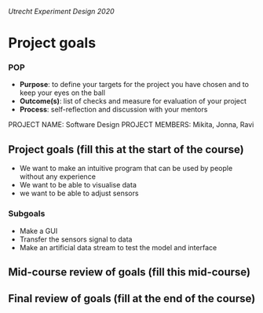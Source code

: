 *Utrecht Experiment Design 2020*

# Project goals

### POP

+ **Purpose**: to define your targets for the project you have chosen and to keep your eyes on the ball 
+ **Outcome(s)**: list of checks and measure for evaluation of your project
+ **Process**: self-reflection and discussion with your mentors

PROJECT NAME: Software Design
PROJECT MEMBERS: Mikita, Jonna, Ravi

## Project goals (fill this at the start of the course)
* We want to make an intuitive program that can be used by people without any experience
* We want to be able to visualise data
* we want to be able to adjust sensors
### Subgoals
* Make a GUI
* Transfer the sensors signal to data
* Make an artificial data stream to test the model and interface

## Mid-course review of goals (fill this mid-course)



## Final review of goals (fill at the end of the course)
